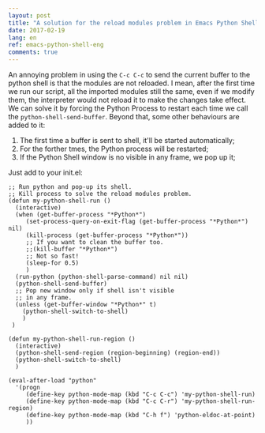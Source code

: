 ```yaml
---
layout: post
title: "A solution for the reload modules problem in Emacs Python Shell"
date: 2017-02-19
lang: en
ref: emacs-python-shell-eng
comments: true
---
```


An annoying problem in using the ```C-c C-c``` to send the current buffer to the python shell is that the modules are not reloaded. I mean, after the first time we run our script, all the imported modules still the same, even if we modify them, the interpreter would not reload it to make the changes take effect. We can solve it by forcing the Python Process to restart each time we call the ```python-shell-send-buffer```. Beyond that, some other behaviours are added to it: 

1. The first time a buffer is sent to shell, it'll be started automatically;
2. For the forther tmes, the Python process will be restarted;
3. If the Python Shell window is no visible in any frame, we pop up it;

Just add to your init.el:

```elisp
;; Run python and pop-up its shell.
;; Kill process to solve the reload modules problem.
(defun my-python-shell-run ()
  (interactive)
  (when (get-buffer-process "*Python*")
     (set-process-query-on-exit-flag (get-buffer-process "*Python*") nil)
     (kill-process (get-buffer-process "*Python*"))
     ;; If you want to clean the buffer too.
     ;;(kill-buffer "*Python*")
     ;; Not so fast!
     (sleep-for 0.5)
     )
  (run-python (python-shell-parse-command) nil nil)
  (python-shell-send-buffer)
  ;; Pop new window only if shell isn't visible
  ;; in any frame.
  (unless (get-buffer-window "*Python*" t) 
    (python-shell-switch-to-shell)
    )
 )

(defun my-python-shell-run-region ()
  (interactive)
  (python-shell-send-region (region-beginning) (region-end))
  (python-shell-switch-to-shell)
  )

(eval-after-load "python"
  '(progn
     (define-key python-mode-map (kbd "C-c C-c") 'my-python-shell-run)
     (define-key python-mode-map (kbd "C-c C-r") 'my-python-shell-run-region)
     (define-key python-mode-map (kbd "C-h f") 'python-eldoc-at-point)
     ))

```
